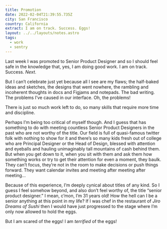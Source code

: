 ```yaml
---
title: Promotion
date: 2022-02-04T21:39:55.735Z
city: San Francisco
country: California
extract: I am on track. Success. Eggs!
layout: ../../layouts/notes.astro
tags:
  - work
  - sentry
---
```

Last week I was promoted to Senior Product Designer and so I should feel safe in the knowledge that, yes, I am doing good work. I am on track. Success. _Next_.

But I can’t celebrate just yet because all I see are my flaws; the half-baked ideas and sketches, the designs that went nowhere, the rambling and incoherent thoughts in docs and Figjams and notepads. The bad writing. The problems I’ve caused in our interface. Oh, the problems! 

There is just so much work left to do, so many skills that require more time and discipline.

Perhaps I’m being too critical of myself though. And I guess that has something to do with meeting countless Senior Product Designers in the past who are not worthy of the title. Our field is full of quasi-famous twitter folk with nothing to show for it and there’s so many kids fresh out of college who are Principal Designer or the Head of Design, blessed with attention and eyeballs and hauling unimaginably tall mountains of cash behind them. But when you get down to it, when you sit with them and ask them how something works or try to get their attention for even a moment, they baulk. They can’t focus, they’re not in the room to make decisions or push things forward. They want calendar invites and meeting after meeting after meeting...

Because of this experience, I’m deeply cynical about titles of any kind. So I guess I feel somehow beyond, and also don’t feel worthy of, the title “senior product designer.” I mean, c’mon, I’m 31 years old! How the hell can I be a senior anything at this point in my life? If I was chef in the restaurant of _Jiro Dreams of Sushi_ then I would have just progressed to the stage where I’m only now allowed to hold the eggs.

But I am scared of the eggs! I am _terrified_ of the eggs!
